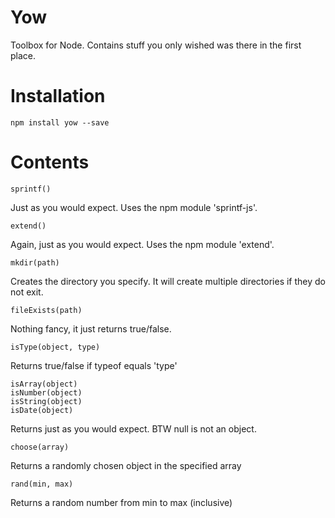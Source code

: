 # Yow

Toolbox for Node. Contains stuff you only wished was there in the first place.

# Installation

	npm install yow --save
	
# Contents

	sprintf()
	
Just as you would expect. Uses the npm module 'sprintf-js'.

	extend()
	
Again, just as you would expect. Uses the npm module 'extend'.

	mkdir(path)
	
Creates the directory you specify. It will create multiple directories if they do not exit.

	fileExists(path)
	
Nothing fancy, it just returns true/false.

	isType(object, type)
	
Returns true/false if typeof equals 'type'

	isArray(object)
	isNumber(object)
	isString(object)
	isDate(object)
	
Returns just as you would expect. BTW null is not an object.

	choose(array)
	
Returns a randomly chosen object in the specified array

	rand(min, max)
	
Returns a random number from min to max (inclusive)
	
	